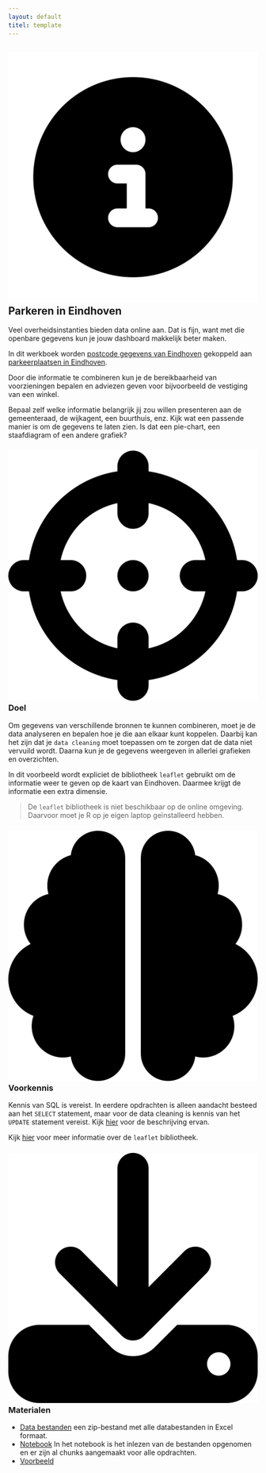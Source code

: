 ```yaml
---
layout: default
titel: template
---
```


## <span><img class="inline-h1-icon" src="../assets/svg/info.svg" /> Parkeren in Eindhoven</span>

Veel overheidsinstanties bieden data online aan. Dat is fijn, want met die openbare gegevens kun je jouw dashboard makkelijk beter maken.

In dit werkboek worden [postcode gegevens van Eindhoven](https://data.eindhoven.nl/explore/dataset/postcode-buurt-wijk/information/?disjunctive.buurtnaam&disjunctive.wijknaam&disjunctive.stadsdeelnaam&disjunctive.straatnaam&disjunctive.postcode6&disjunctive.postcode4&disjunctive.hsnr_aant) gekoppeld aan [parkeerplaatsen in Eindhoven](https://data.eindhoven.nl/explore/dataset/parkeerplaatsen/information/?disjunctive.straat&disjunctive.type_en_merk&disjunctive.aantal).

Door die informatie te combineren kun je de bereikbaarheid van voorzieningen bepalen en adviezen geven voor bijvoorbeeld de vestiging van een winkel.

Bepaal zelf welke informatie belangrijk jij zou willen presenteren aan de gemeenteraad, de wijkagent, een buurthuis, enz. Kijk wat een passende manier is om de gegevens te laten zien. Is dat een pie-chart, een staafdiagram of een andere grafiek?

### <span><img class="inline-h2-icon" src="../assets/svg/crosshairs.svg" /> Doel</span>

Om gegevens van verschillende bronnen te kunnen combineren, moet je de data analyseren en bepalen hoe je die aan elkaar kunt koppelen. Daarbij kan het zijn dat je `data cleaning` moet toepassen om te zorgen dat de data niet vervuild wordt. Daarna kun je de gegevens weergeven in allerlei grafieken en overzichten.

In dit voorbeeld wordt expliciet de bibliotheek `leaflet` gebruikt om de informatie weer te geven op de kaart van Eindhoven. Daarmee krijgt de informatie een extra dimensie.

> De `leaflet` bibliotheek is niet beschikbaar op de online omgeving. Daarvoor moet je R op je eigen laptop geïnstalleerd hebben.

### <span><img class="inline-h2-icon" src="../assets/svg/brain.svg" /> Voorkennis</span>

Kennis van SQL is vereist. In eerdere opdrachten is alleen aandacht besteed aan het `SELECT` statement, maar voor de data cleaning is kennis van het `UPDATE` statement vereist. Kijk [hier](https://learn.microsoft.com/en-us/sql/t-sql/queries/update-transact-sql?view=sql-server-ver17) voor de beschrijving ervan.

Kijk [hier](https://r-charts.com/spatial/interactive-maps-leaflet/) voor meer informatie over de `leaflet` bibliotheek.

### <span><img class="inline-h2-icon" src="../assets/svg/download.svg" /> Materialen</span>

- [Data bestanden](../dataset/parkeren-in-eindhoven.zip) een zip-bestand met alle databestanden in Excel formaat.
- [Notebook](../notebook/parkeren-in-eindhoven.Rmd) In het notebook is het inlezen van de bestanden opgenomen en er zijn al chunks aangemaakt voor alle opdrachten.
- [Voorbeeld](../werkboek/parkeren-in-eindhoven.pdf)
